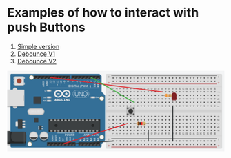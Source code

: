 # Examples of how to interact with push Buttons

1. [Simple version](simple/)
2. [Debounce V1](debounce-v1)
3. [Debounce V2](debounce-v2)

![sample push button circuit](pushbutton-circuit.png)
